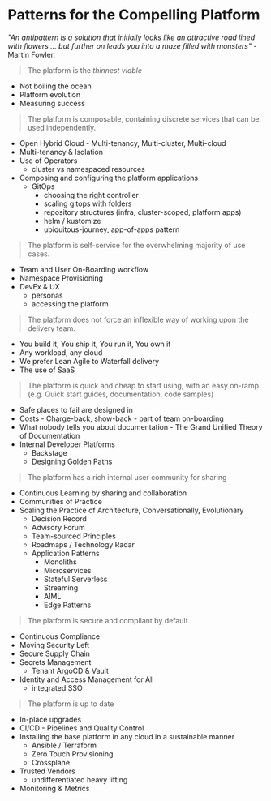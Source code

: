 # Patterns for the Compelling Platform

_"An antipattern is a solution that initially looks like an attractive road lined with flowers ... but further on leads you into a maze filled with monsters"_ - Martin Fowler.

> The platform is the _thinnest viable_

- Not boiling the ocean
- Platform evolution
- Measuring success

> The platform is composable, containing discrete services that can be used independently.

- Open Hybrid Cloud - Multi-tenancy, Multi-cluster, Multi-cloud
- Multi-tenancy & Isolation
- Use of Operators
    - cluster vs namespaced resources
- Composing and configuring the platform applications
  - GitOps
    - choosing the right controller
    - scaling gitops with folders
    - repository structures (infra, cluster-scoped, platform apps)
    - helm / kustomize
    - ubiquitous-journey, app-of-apps pattern

> The platform is self-service for the overwhelming majority of use cases.

- Team and User On-Boarding workflow
- Namespace Provisioning
- DevEx & UX
  - personas
  - accessing the platform

> The platform does not force an inflexible way of working upon the delivery team.

- You build it, You ship it, You run it, You own it
- Any workload, any cloud
- We prefer Lean Agile to Waterfall delivery
- The use of SaaS

> The platform is quick and cheap to start using, with an easy on-ramp (e.g. Quick start guides, documentation, code samples)

- Safe places to fail are designed in
- Costs - Charge-back, show-back - part of team on-boarding
- What nobody tells you about documentation - The Grand Unified Theory of Documentation
- Internal Developer Platforms
  - Backstage
  - Designing Golden Paths

> The platform has a rich internal user community for sharing

- Continuous Learning by sharing and collaboration
- Communities of Practice
- Scaling the Practice of Architecture, Conversationally, Evolutionary
  - Decision Record
  - Advisory Forum
  - Team-sourced Principles
  - Roadmaps / Technology Radar
  - Application Patterns
    - Monoliths
    - Microservices
    - Stateful Serverless
    - Streaming
    - AIML
    - Edge Patterns

> The platform is secure and compliant by default

- Continuous Compliance
- Moving Security Left
- Secure Supply Chain
- Secrets Management
  - Tenant ArgoCD & Vault
- Identity and Access Management for All
  - integrated SSO

> The platform is up to date

- In-place upgrades
- CI/CD - Pipelines and Quality Control
- Installing the base platform in any cloud in a sustainable manner
  - Ansible / Terraform
  - Zero Touch Provisioning
  - Crossplane
- Trusted Vendors
  - undifferentiated heavy lifting
- Monitoring & Metrics
